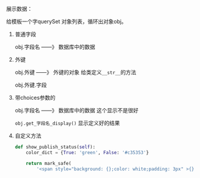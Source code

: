 展示数据：

给模板一个字querySet 对象列表，循环出对象obj。

1. 普通字段

   obj.字段名    ——》 数据库中的数据

2. 外键

   obj.外键     ——》  外键的对象   给类定义`__str__`的方法

   obj.外键.字段

3. 带choices参数的

   obj.字段名    ——》 数据库中的数据  这个显示不是很好

   `obj.get_字段名_display()`     显示定义好的结果

4. 自定义方法

   ```python
   def show_publish_status(self):
       color_dict = {True: 'green', False: '#c35353'}
   
       return mark_safe(
           '<span style="background: {};color: white;padding: 3px" >{}</span>'.format(color_dict[self.publish_status],self.get_publish_status_display()))
   ```
